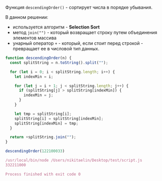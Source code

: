 Функция `descendingOrder()` - сортирует числа в порядке убывания.

В данном решении:

- используется алгоритм - **Selection Sort**
- метод `join("")` - который возвращает строку путем объединения элементов массива
- унарный оператор `+` - который, если стоит перед строкой - превращает ее в числовой тип данных.

```JavaScript
function descendingOrder(n) {
  const splitString = n.toString().split("");

  for (let i = 0; i < splitString.length; i++) {
    let indexMin = i;

    for (let j = i + 1; j < splitString.length; j++) {
      if (splitString[j] > splitString[indexMin]) {
        indexMin = j;
      }
    }

    let tmp = splitString[i];
    splitString[i] = splitString[indexMin];
    splitString[indexMin] = tmp;
  }

  return +splitString.join("");
}

descendingOrder(122100033)
```

```JavaScript
/usr/local/bin/node /Users/nikitaelin/Desktop/test/script.js
332211000

Process finished with exit code 0
```